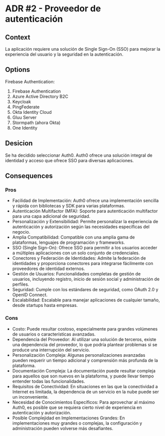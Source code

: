 # ADR #2 - Proveedor de autenticación

## Context
La aplicación requiere una solución de Single Sign-On (SSO) para mejorar la experiencia del usuario y la seguridad en la autenticación. 

## Options
Firebase Authentication:

1. Firebase Authentication
2. Azure Active Directory B2C
3. Keycloak
4. PingFederate
5. Okta Identity Cloud
6. Gluu Server
7. Stormpath (ahora Okta)
8. One Identity

## Desicion
Se ha decidido seleccionar Auth0. Auth0 ofrece una solución integral de identidad y acceso que ofrece SSO para diversas aplicaciones. 

## Consequences

### Pros
* Facilidad de Implementación: Auth0 ofrece una implementación sencilla y rápida con bibliotecas y SDK para varias plataformas.
* Autenticación Multifactor (MFA): Soporte para autenticación multifactor para una capa adicional de seguridad.
* Personalización y Extensibilidad: Permite personalizar la experiencia de autenticación y autorización según las necesidades específicas del negocio.
* Amplia Compatibilidad: Compatible con una amplia gama de plataformas, lenguajes de programación y frameworks.
* SSO (Single Sign-On): Ofrece SSO para permitir a los usuarios acceder a múltiples aplicaciones con un solo conjunto de credenciales.
* Conectores y Federación de Identidades: Admite la federación de identidades y proporciona conectores para integrarse fácilmente con proveedores de identidad externos.
* Gestión de Usuarios: Funcionalidades completas de gestión de usuarios, incluyendo registro, inicio de sesión social y administración de perfiles.
* Seguridad: Cumple con los estándares de seguridad, como OAuth 2.0 y OpenID Connect.
* Escalabilidad: Escalable para manejar aplicaciones de cualquier tamaño, desde startups hasta empresas.

### Cons

* Costo: Puede resultar costoso, especialmente para grandes volúmenes de usuarios o características avanzadas.
* Dependencia del Proveedor: Al utilizar una solución de terceros, existe una dependencia del proveedor, lo que podría plantear problemas si se produce una interrupción del servicio.
* Personalización Compleja: Algunas personalizaciones avanzadas pueden requerir un tiempo adicional y comprensión más profunda de la plataforma.
* Documentación Compleja: La documentación puede resultar compleja para aquellos que son nuevos en la plataforma, y puede llevar tiempo entender todas las funcionalidades.
* Requisitos de Conectividad: En situaciones en las que la conectividad a Internet es limitada, la dependencia de un servicio en la nube puede ser un inconveniente.
* Necesidad de Conocimientos Específicos: Para aprovechar al máximo Auth0, es posible que se requiera cierto nivel de experiencia en autenticación y autorización.
* Posible Complejidad en Implementaciones Grandes: En implementaciones muy grandes o complejas, la configuración y administración pueden volverse más desafiantes.
